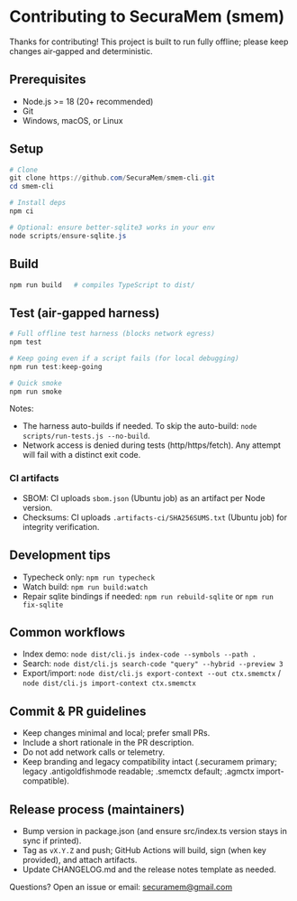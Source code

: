 # Contributing to SecuraMem (smem)

Thanks for contributing! This project is built to run fully offline; please keep changes air‑gapped and deterministic.

## Prerequisites
- Node.js >= 18 (20+ recommended)
- Git
- Windows, macOS, or Linux

## Setup
```powershell
# Clone
git clone https://github.com/SecuraMem/smem-cli.git
cd smem-cli

# Install deps
npm ci

# Optional: ensure better-sqlite3 works in your env
node scripts/ensure-sqlite.js
```

## Build
```powershell
npm run build   # compiles TypeScript to dist/
```

## Test (air‑gapped harness)
```powershell
# Full offline test harness (blocks network egress)
npm test

# Keep going even if a script fails (for local debugging)
npm run test:keep-going

# Quick smoke
npm run smoke
```

Notes:
- The harness auto-builds if needed. To skip the auto-build: `node scripts/run-tests.js --no-build`.
- Network access is denied during tests (http/https/fetch). Any attempt will fail with a distinct exit code.

### CI artifacts
- SBOM: CI uploads `sbom.json` (Ubuntu job) as an artifact per Node version.
- Checksums: CI uploads `.artifacts-ci/SHA256SUMS.txt` (Ubuntu job) for integrity verification.

## Development tips
- Typecheck only: `npm run typecheck`
- Watch build: `npm run build:watch`
- Repair sqlite bindings if needed: `npm run rebuild-sqlite` or `npm run fix-sqlite`

## Common workflows
- Index demo: `node dist/cli.js index-code --symbols --path .`
- Search: `node dist/cli.js search-code "query" --hybrid --preview 3`
- Export/import: `node dist/cli.js export-context --out ctx.smemctx` / `node dist/cli.js import-context ctx.smemctx`

## Commit & PR guidelines
- Keep changes minimal and local; prefer small PRs.
- Include a short rationale in the PR description.
- Do not add network calls or telemetry.
- Keep branding and legacy compatibility intact (.securamem primary; legacy .antigoldfishmode readable; .smemctx default; .agmctx import-compatible).

## Release process (maintainers)
- Bump version in package.json (and ensure src/index.ts version stays in sync if printed).
- Tag as `vX.Y.Z` and push; GitHub Actions will build, sign (when key provided), and attach artifacts.
- Update CHANGELOG.md and the release notes template as needed.

Questions? Open an issue or email: securamem@gmail.com
